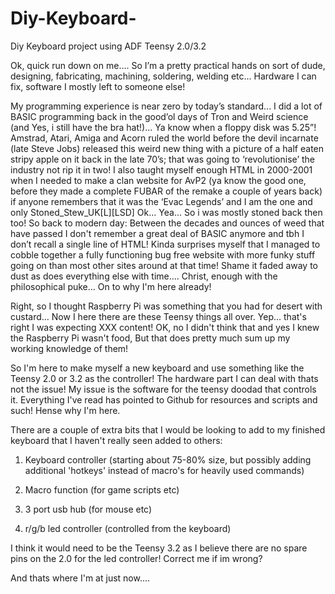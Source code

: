 # Diy-Keyboard-
Diy Keyboard project using ADF Teensy 2.0/3.2

Ok, quick run down on me....
So I’m a pretty practical hands on sort of dude, designing, fabricating, machining, soldering, welding etc... Hardware I can fix, software I mostly left to someone else!

My programming experience is near zero by today’s standard... I did a lot of BASIC programming back in the good’ol days of Tron and Weird science (and Yes, i still have the bra hat!)... 
Ya know when a floppy disk was 5.25”! Amstrad, Atari, Amiga and Acorn ruled the world before the devil incarnate (late Steve Jobs) released this weird new thing with a picture of a half eaten stripy apple on it back in the late 70’s; that was going to ‘revolutionise’ the industry not rip it in two!
I also taught myself enough HTML in 2000-2001 when I needed to make a clan website for AvP2 (ya know the good one, before they made a complete FUBAR of the remake a couple of years back) if anyone remembers that it was the ‘Evac Legends’ and I am the one and only Stoned_Stew_UK[L][LSD] Ok... Yea... So i was mostly stoned back then too!
So back to modern day:
Between the decades and ounces of weed that have passed I don't remember a great deal of BASIC anymore and tbh I don’t recall a single line of HTML! Kinda surprises myself that I managed to cobble together a fully functioning bug free website with more funky stuff going on than most other sites around at that time! Shame it faded away to dust as does everything else with time.... Christ, enough with the philosophical puke... On to why I'm here already!

Right, so I thought Raspberry Pi was something that you had for desert with custard... Now I here there are these Teensy things all over. Yep... that's right I was expecting XXX content!
OK, no I didn't think that and yes I knew the Raspberry Pi wasn't food, But that does pretty much sum up my working knowledge of them!

So I'm here to make myself a new keyboard and use something like the Teensy 2.0 or 3.2 as the controller! The hardware part I can deal with thats not the issue! My issue is the software for the teensy doodad that controls it. Everything I've read has pointed to Github for resources and scripts and such! Hense why I'm here.

There are a couple of extra bits that I would be looking to add to my finished keyboard that I haven't really seen added to others:
1. Keyboard controller (starting about 75-80% size, but possibly adding additional 'hotkeys' instead of macro's for heavily used commands)

2. Macro function (for game scripts etc)

3. 3 port usb hub (for mouse etc)

4. r/g/b led controller (controlled from the keyboard)

I think it would need to be the Teensy 3.2 as I believe there are no spare pins on the 2.0 for the led controller! Correct me if im wrong? 

And thats where I'm at just now....
